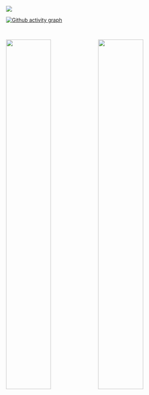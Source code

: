 <a href="https://inkos.fr" rel="73k05">![](https://raw.githubusercontent.com/73k05/.../banner_dark.png)</a>


[![Github activity graph](https://activity-graph.herokuapp.com/graph?username=73k05&theme=react-dark&hide_border=true&color=BDDFFF&line=6E93B5&point=BDDFFF)](https://inkos.fr&hide_border=true)

<br/>
<p align="left">
  <img width="49.5%" src="https://github-readme-stats.vercel.app/api/?username=73k05&theme=prussian&show_icons=true&count_private=true&hide_border=true" />
    <img width="49.5%" src="http://github-readme-streak-stats.herokuapp.com?user=73k05&theme=prussian&hide_border=true" />
</p>
<br>
